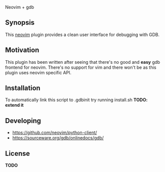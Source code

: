 Neovim + gdb

## Synopsis

This [neovim](https://github.com/neovim/neovim) plugin provides a clean user interface for debugging with GDB.

## Motivation

This plugin has been written after seeing that there's no good and **easy** gdb frontend for neovim. There's no support for vim and there won't be as this plugin uses neovim specific API.

## Installation

To automatically link this script to .gdbinit try running install.sh
**TODO: extend it**

## Developing

* https://github.com/neovim/python-client/
* https://sourceware.org/gdb/onlinedocs/gdb/

## License

**TODO**
